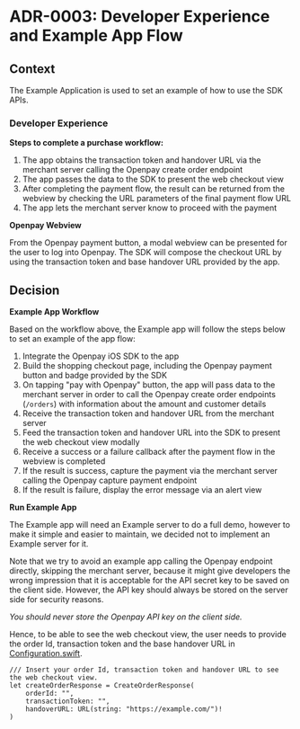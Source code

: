 # ADR-0003: Developer Experience and Example App Flow

## Context
The Example Application is used to set an example of how to use the SDK APIs.

### Developer Experience
**Steps to complete a purchase workflow:**

1. The app obtains the transaction token and handover URL via the merchant server calling the Openpay create order endpoint
2. The app passes the data to the SDK to present the web checkout view 
3. After completing the payment flow, the result can be returned from the webview by checking the URL parameters of the final payment flow URL
4. The app lets the merchant server know to proceed with the payment

**Openpay Webview**

From the Openpay payment button, a modal webview can be presented for the user to log into Openpay. The SDK will compose the checkout URL by using the transaction token and base handover URL provided by the app.

## Decision

**Example App Workflow**

Based on the workflow above, the Example app will follow the steps below to set an example of the app flow:

1. Integrate the Openpay iOS SDK to the app
2. Build the shopping checkout page, including the Openpay payment button and badge provided by the SDK
3. On tapping "pay with Openpay" button, the app will pass data to the merchant server in order to call the Openpay create order endpoints (`/orders`) with information about the amount and customer details
4. Receive the transaction token and handover URL from the merchant server
5. Feed the transaction token and handover URL into the SDK to present the web checkout view modally
6. Receive a success or a failure callback after the payment flow in the webview is completed
7. If the result is success, capture the payment via the merchant server calling the Openpay capture payment endpoint
8. If the result is failure, display the error message via an alert view

**Run Example App**

The Example app will need an Example server to do a full demo, however to make it simple and easier to maintain, we decided not to implement an Example server for it.

Note that we try to avoid an example app calling the Openpay endpoint directly, skipping the merchant server, because it might give developers the wrong impression that it is acceptable for the API secret key to be saved on the client side. However, the API key should always be stored on the server side for security reasons.

*You should never store the Openpay API key on the client side.*

Hence, to be able to see the web checkout view, the user needs to provide the order Id, transaction token and the base handover URL in [Configuration.swift]().
```
/// Insert your order Id, transaction token and handover URL to see the web checkout view.
let createOrderResponse = CreateOrderResponse(
    orderId: "",
    transactionToken: "",
    handoverURL: URL(string: "https://example.com/")!
)
```